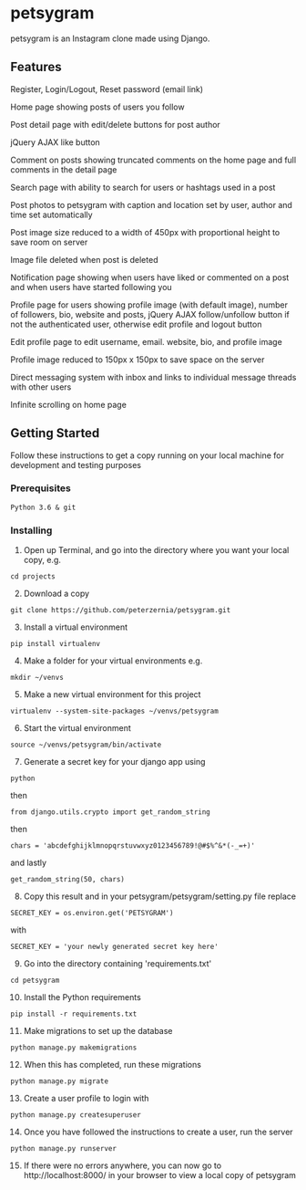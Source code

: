 # petsygram

petsygram is an Instagram clone made using Django.


## Features

Register, Login/Logout, Reset password (email link)

Home page showing posts of users you follow

Post detail page with edit/delete buttons for post author

jQuery AJAX like button

Comment on posts showing truncated comments on the home page and full comments in the detail page

Search page with ability to search for users or hashtags used in a post

Post photos to petsygram with caption and location set by user, author and time set automatically

Post image size reduced to a width of 450px with proportional height to save room on server

Image file deleted when post is deleted

Notification page showing when users have liked or commented on a post and when     users have started following you

Profile page for users showing profile image (with default image), number of followers, bio, website and posts, jQuery AJAX follow/unfollow button if not the authenticated user, otherwise edit profile and logout button

Edit profile page to edit username, email. website, bio, and profile image

Profile image reduced to 150px x 150px to save space on the server

Direct messaging system with inbox and links to individual message threads with other users

Infinite scrolling on home page


## Getting Started

Follow these instructions to get a copy running on your local machine for development and testing purposes

### Prerequisites

```
Python 3.6 & git
```

### Installing

1. Open up Terminal, and go into the directory where you want your local copy, e.g.
```
cd projects
```

2. Download a copy
```
git clone https://github.com/peterzernia/petsygram.git
```

3. Install a virtual environment
```
pip install virtualenv
```

4. Make a folder for your virtual environments e.g.
```
mkdir ~/venvs
```

5. Make a new virtual environment for this project
```
virtualenv --system-site-packages ~/venvs/petsygram
```

6. Start the virtual environment
```
source ~/venvs/petsygram/bin/activate
```

7. Generate a secret key for your django app using
```
python
```
then
```
from django.utils.crypto import get_random_string
```
then
```
chars = 'abcdefghijklmnopqrstuvwxyz0123456789!@#$%^&*(-_=+)'
```
and lastly
```
get_random_string(50, chars)
```

8. Copy this result and in your petsygram/petsygram/setting.py file replace
```
SECRET_KEY = os.environ.get('PETSYGRAM')
```
with
```
SECRET_KEY = 'your newly generated secret key here'
```

9. Go into the directory containing 'requirements.txt'
```
cd petsygram
```

10. Install the Python requirements
```
pip install -r requirements.txt
```

11. Make migrations to set up the database
```
python manage.py makemigrations
```

12. When this has completed, run these migrations
```
python manage.py migrate
```

13. Create a user profile to login with
```
python manage.py createsuperuser
```

14. Once you have followed the instructions to create a user, run the server
```
python manage.py runserver
```

15. If there were no errors anywhere, you can now go to http://localhost:8000/ in your browser to view a local copy of petsygram
